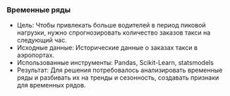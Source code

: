 ### Временные ряды

- Цель: Чтобы привлекать больше водителей в период пиковой нагрузки, нужно спрогнозировать количество заказов такси на следующий час.
- Исходные данные: Исторические данные о заказах такси в аэропортах.
- Использованные инструменты: Pandas, Scikit-Learn, statsmodels
- Результат: Для решения потребовалось анализировать временные ряды и разбивать их на тренды и сезонность, создавать признаки для временных рядов.
